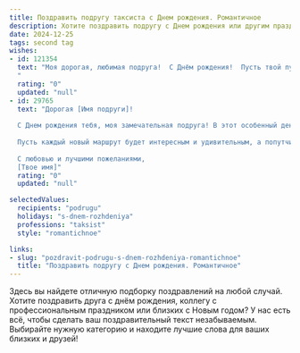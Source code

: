 ```yaml
---
title: Поздравить подругу таксиста c Днем рождения. Романтичное
description: Хотите поздравить подругу c Днем рождения или другим праздником? Наш ИИ создаст незабываемое поздравление, а вы обязательно выделитесь среди других.  
date: 2024-12-25
tags: second tag
wishes:
- id: 121354
  text: "Моя дорогая, любимая подруга!  С Днём рождения!  Пусть твой путь, как твоя  бесконечная дорога, будет полон ярких впечатлений, приятных сюрпризов и безграничной любви. Желаю тебе, чтобы каждый новый день приносил  радость и счастье, а  звезды на твоем небе всегда ярко сияли.  Пусть  твоя жизнь будет  такой же  романтичной и  захватывающей, как  ночные поездки на твоем такси, полные тайн и неожиданных встреч.  Я бесконечно рада, что ты есть в моей жизни!
  "
  rating: "0"
  updated: "null"
- id: 29765
  text: "Дорогая [Имя подруги]!
  
  С Днем рождения тебя, моя замечательная подруга! В этот особенный день хочу пожелать, чтобы твоя жизнь была наполнена яркими моментами, как поездка по ночному городу, где огни сияют, а дорога всегда ведет к счастью. Ты — настоящий мастер своего дела, таксист, который всегда знает, как довести людей до их мечты.
  
  Пусть каждый новый маршрут будет интересным и удивительным, а попутчики — только самыми хорошими! Желаю тебе уверенности за рулем и в жизни, новых свершений, любви и счастья. Пусть сердце твоё всегда будет открыто для романтики, а мечты сбываются на каждом повороте.
  
  С любовью и лучшими пожеланиями,
  [Твое имя]"
  rating: "0"
  updated: "null"

selectedValues:
  recipients: "podrugu"
  holidays: "s-dnem-rozhdeniya"
  professions: "taksist"
  style: "romantichnoe"

links:
- slug: "pozdravit-podrugu-s-dnem-rozhdeniya-romantichnoe"
  title: "Поздравить подругу c Днем рождения. Романтичное"
---
```


Здесь вы найдете отличную подборку поздравлений на любой случай.
Хотите поздравить друга с днём рождения, коллегу с профессиональным праздником или близких с Новым годом? У нас есть всё, чтобы сделать ваш поздравительный текст незабываемым. Выбирайте нужную категорию и находите лучшие слова для ваших близких и друзей!

